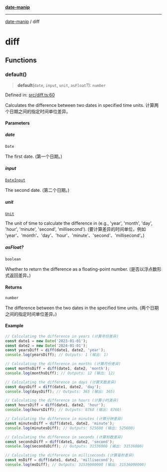 [**date-manip**](index.md)

***

[date-manip](modules.md) / diff

# diff

## Functions

### default()

> **default**(`date`, `input`, `unit`, `asFloat`?): `number`

Defined in: [src/diff.ts:60](https://github.com/fengxinming/date-manip/blob/74162e61fff73f0ace27e57ce0b5395775c035f2/src/diff.ts#L60)

Calculates the difference between two dates in specified time units.
计算两个日期之间的指定时间单位差异。

#### Parameters

##### date

`Date`

The first date. (第一个日期。)

##### input

[`DateInput`](types.md#dateinput)

The second date. (第二个日期。)

##### unit

[`Unit`](types.md#unit)

The unit of time to calculate the difference in
(e.g., 'year', 'month', 'day', 'hour', 'minute', 'second', 'millisecond').
(要计算差异的时间单位，例如 'year'、'month'、'day'、'hour'、'minute'、'second'、'millisecond'。)

##### asFloat?

`boolean`

Whether to return the difference as a floating-point number. (是否以浮点数形式返回差异。)

#### Returns

`number`

The difference between the two dates in the specified time units. (两个日期之间的指定时间单位差异。)

#### Example

```ts
// Calculating the difference in years (计算年份差异)
const date1 = new Date('2023-01-01');
const date2 = new Date('2024-01-01');
const yearsDiff = diff(date1, date2, 'year');
console.log(yearsDiff); // Outputs: 1 (输出: 1)

// Calculating the difference in months (计算月份差异)
const monthsDiff = diff(date1, date2, 'month');
console.log(monthsDiff); // Outputs: 12 (输出: 12)

// Calculating the difference in days (计算天数差异)
const daysDiff = diff(date1, date2, 'day');
console.log(daysDiff); // Outputs: 365 (输出: 365)

// Calculating the difference in hours (计算小时差异)
const hoursDiff = diff(date1, date2, 'hour');
console.log(hoursDiff); // Outputs: 8760 (输出: 8760)

// Calculating the difference in minutes (计算分钟差异)
const minutesDiff = diff(date1, date2, 'minute');
console.log(minutesDiff); // Outputs: 525600 (输出: 525600)

// Calculating the difference in seconds (计算秒数差异)
const secondsDiff = diff(date1, date2, 'second');
console.log(secondsDiff); // Outputs: 31536000 (输出: 31536000)

// Calculating the difference in milliseconds (计算毫秒差异)
const msDiff = diff(date1, date2, 'millisecond');
console.log(msDiff); // Outputs: 31536000000 (输出: 31536000000)
```
